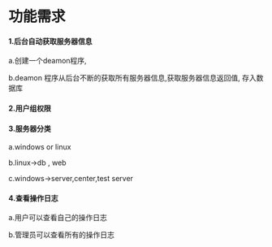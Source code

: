 # 功能需求

#### 1.后台自动获取服务器信息

a.创建一个deamon程序,

b.deamon 程序从后台不断的获取所有服务器信息,获取服务器信息返回值,
存入数据库






#### 2.用户组权限



#### 3.服务器分类
a.windows or linux

b.linux->db , web

c.windows->server,center,test server


#### 4.查看操作日志

a.用户可以查看自己的操作日志

b.管理员可以查看所有的操作日志